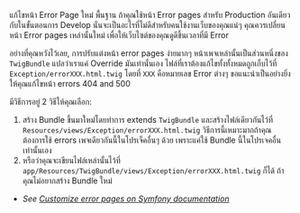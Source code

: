 แก้ไขหน้า Error Page ใหม่
พื้นฐาน
ถ้าคุณใช้หน้า Error pages สำหรับ Production อันเดียวกับในขั้นตอนการ Develop นั่นจะเป็นอะไรที่ไม่ดีสำหรับคนใช้งานเว็บของคุณแน่ๆ คุณควรเปลี่ยนหน้า Error pages เหล่านั้นใหม่ เพื่อให้เว็บไซต์ของคุณดูดีขึ้นเวลาที่มี Error

อย่างที่คุณหวังไว้เลย, การปรับแต่งหน้า error pages ง่ายมากๆ หน้าเพจเหล่านั้นเป็นส่วนหนึ่งของ `TwigBundle` แปลว่าเราแค่ Override มันเท่านั้นเอง ไฟล์ที่เราต้องแก้ไขทั้งทั้งหมดถูกเก็บไว้ที่ `Exception/errorXXX.html.twig` โดยที่ `XXX` คือหมายเลข Error ต่างๆ ขอแนะนำเป็นอย่างยิ่งให้คุณแก้ไขหน้า errors 404 and 500

มีวิธีการอยู่ 2 วิธีให้คุณเลือก:

1. สร้าง Bundle ขึ้นมาใหม่โดยทำการ extends `TwigBundle` และสร้างไฟล์เดียวกันไว้ที่ `Resources/views/Exception/errorXXX.html.twig` วิธีการนี้เหมาะมากถ้าคุณต้องการใช้ errors เพจเดียวกันนี้ในโปรเจ็คอื่นๆ ด้วย เพราะแค่ใช้ Bundle นี้ในโปรเจคอื่นเท่านั้นเอง
2. หรือว่าคุณจะเขียนไฟล์เหล่านั้นไว้ที่ `app/Resources/TwigBundle/views/Exception/errorXXX.html.twig` ก็ได้ ถ้าคุณไม่อยากสร้าง Bundle ใหม่
* _See [Customize error pages on Symfony documentation](http://symfony.com/doc/master/cookbook/controller/error_pages.html)_
